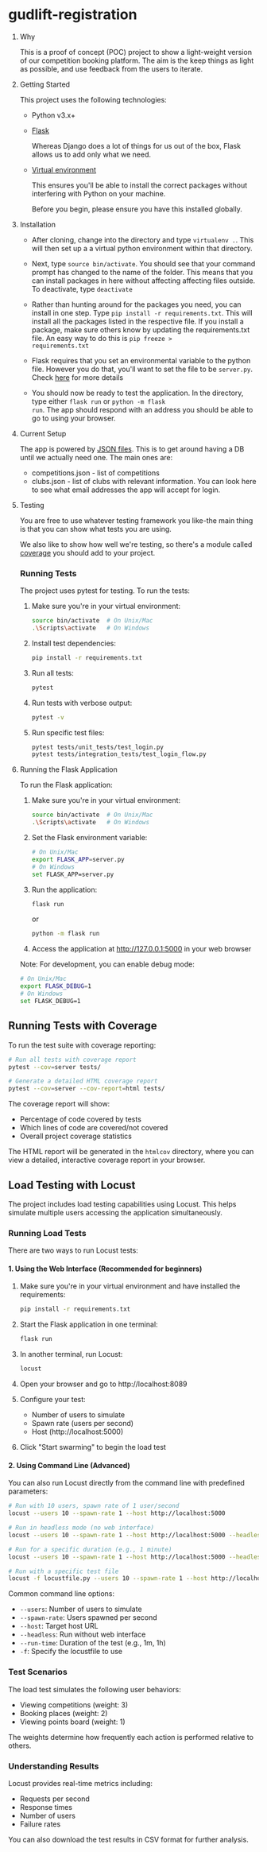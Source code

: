 # gudlift-registration

1. Why


    This is a proof of concept (POC) project to show a light-weight version of our competition booking platform. The aim is the keep things as light as possible, and use feedback from the users to iterate.

2. Getting Started

    This project uses the following technologies:

    * Python v3.x+

    * [Flask](https://flask.palletsprojects.com/en/1.1.x/)

        Whereas Django does a lot of things for us out of the box, Flask allows us to add only what we need. 
     

    * [Virtual environment](https://virtualenv.pypa.io/en/stable/installation.html)

        This ensures you'll be able to install the correct packages without interfering with Python on your machine.

        Before you begin, please ensure you have this installed globally. 


3. Installation

    - After cloning, change into the directory and type <code>virtualenv .</code>. This will then set up a a virtual python environment within that directory.

    - Next, type <code>source bin/activate</code>. You should see that your command prompt has changed to the name of the folder. This means that you can install packages in here without affecting affecting files outside. To deactivate, type <code>deactivate</code>

    - Rather than hunting around for the packages you need, you can install in one step. Type <code>pip install -r requirements.txt</code>. This will install all the packages listed in the respective file. If you install a package, make sure others know by updating the requirements.txt file. An easy way to do this is <code>pip freeze > requirements.txt</code>

    - Flask requires that you set an environmental variable to the python file. However you do that, you'll want to set the file to be <code>server.py</code>. Check [here](https://flask.palletsprojects.com/en/1.1.x/quickstart/#a-minimal-application) for more details

    - You should now be ready to test the application. In the directory, type either <code>flask run</code> or <code>python -m flask run</code>. The app should respond with an address you should be able to go to using your browser.

4. Current Setup

    The app is powered by [JSON files](https://www.tutorialspoint.com/json/json_quick_guide.htm). This is to get around having a DB until we actually need one. The main ones are:
     
    * competitions.json - list of competitions
    * clubs.json - list of clubs with relevant information. You can look here to see what email addresses the app will accept for login.

5. Testing

    You are free to use whatever testing framework you like-the main thing is that you can show what tests you are using.

    We also like to show how well we're testing, so there's a module called 
    [coverage](https://coverage.readthedocs.io/en/coverage-5.1/) you should add to your project.

    ### Running Tests

    The project uses pytest for testing. To run the tests:

    1. Make sure you're in your virtual environment:
       ```bash
       source bin/activate  # On Unix/Mac
       .\Scripts\activate   # On Windows
       ```

    2. Install test dependencies:
       ```bash
       pip install -r requirements.txt
       ```

    3. Run all tests:
       ```bash
       pytest
       ```

    4. Run tests with verbose output:
       ```bash
       pytest -v
       ```

    5. Run specific test files:
       ```bash
       pytest tests/unit_tests/test_login.py
       pytest tests/integration_tests/test_login_flow.py
       ```

6. Running the Flask Application

    To run the Flask application:

    1. Make sure you're in your virtual environment:
       ```bash
       source bin/activate  # On Unix/Mac
       .\Scripts\activate   # On Windows
       ```

    2. Set the Flask environment variable:
       ```bash
       # On Unix/Mac
       export FLASK_APP=server.py
       # On Windows
       set FLASK_APP=server.py
       ```

    3. Run the application:
       ```bash
       flask run
       ```
       or
       ```bash
       python -m flask run
       ```

    4. Access the application at http://127.0.0.1:5000 in your web browser

    Note: For development, you can enable debug mode:
    ```bash
    # On Unix/Mac
    export FLASK_DEBUG=1
    # On Windows
    set FLASK_DEBUG=1
    ```

## Running Tests with Coverage

To run the test suite with coverage reporting:

```bash
# Run all tests with coverage report
pytest --cov=server tests/

# Generate a detailed HTML coverage report
pytest --cov=server --cov-report=html tests/
```

The coverage report will show:
- Percentage of code covered by tests
- Which lines of code are covered/not covered
- Overall project coverage statistics

The HTML report will be generated in the `htmlcov` directory, where you can view a detailed, interactive coverage report in your browser.

## Load Testing with Locust

The project includes load testing capabilities using Locust. This helps simulate multiple users accessing the application simultaneously.

### Running Load Tests

There are two ways to run Locust tests:

#### 1. Using the Web Interface (Recommended for beginners)

1. Make sure you're in your virtual environment and have installed the requirements:
   ```bash
   pip install -r requirements.txt
   ```

2. Start the Flask application in one terminal:
   ```bash
   flask run
   ```

3. In another terminal, run Locust:
   ```bash
   locust
   ```

4. Open your browser and go to http://localhost:8089

5. Configure your test:
   - Number of users to simulate
   - Spawn rate (users per second)
   - Host (http://localhost:5000)

6. Click "Start swarming" to begin the load test

#### 2. Using Command Line (Advanced)

You can also run Locust directly from the command line with predefined parameters:

```bash
# Run with 10 users, spawn rate of 1 user/second
locust --users 10 --spawn-rate 1 --host http://localhost:5000

# Run in headless mode (no web interface)
locust --users 10 --spawn-rate 1 --host http://localhost:5000 --headless

# Run for a specific duration (e.g., 1 minute)
locust --users 10 --spawn-rate 1 --host http://localhost:5000 --headless --run-time 1m

# Run with a specific test file
locust -f locustfile.py --users 10 --spawn-rate 1 --host http://localhost:5000
```

Common command line options:
- `--users`: Number of users to simulate
- `--spawn-rate`: Users spawned per second
- `--host`: Target host URL
- `--headless`: Run without web interface
- `--run-time`: Duration of the test (e.g., 1m, 1h)
- `-f`: Specify the locustfile to use

### Test Scenarios

The load test simulates the following user behaviors:
- Viewing competitions (weight: 3)
- Booking places (weight: 2)
- Viewing points board (weight: 1)

The weights determine how frequently each action is performed relative to others.

### Understanding Results

Locust provides real-time metrics including:
- Requests per second
- Response times
- Number of users
- Failure rates

You can also download the test results in CSV format for further analysis.

